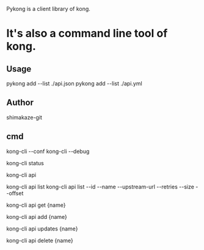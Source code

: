 
Pykong is a client library of kong.

It's also a command line tool of kong.
===========

## Usage

pykong add --list ./api.json
pykong add --list ./api.yml

## Author

shimakaze-git





## cmd

kong-cli --conf 
kong-cli --debug

kong-cli status

kong-cli api

kong-cli api list
kong-cli api list --id --name --upstream-url --retries --size --offset

kong-cli api get {name}

kong-cli api add {name}

kong-cli api updates {name}

kong-cli api delete {name}
